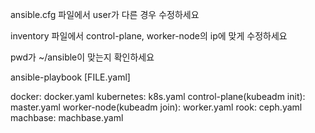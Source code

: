 ansible.cfg 파일에서 user가 다른 경우 수정하세요

inventory 파일에서 control-plane, worker-node의 ip에 맞게 수정하세요

pwd가 ~/ansible이 맞는지 확인하세요

ansible-playbook [FILE.yaml]

docker: docker.yaml
kubernetes: k8s.yaml
control-plane(kubeadm init): master.yaml
worker-node(kubeadm join): worker.yaml
rook: ceph.yaml
machbase: machbase.yaml
